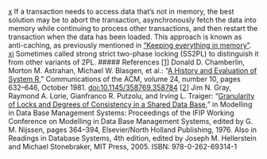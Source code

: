 [x](ch07.html#idm140605761528448-marker) If a
transaction needs to access data that’s not in memory, the best solution may be to abort the
transaction, asynchronously fetch the data into memory while continuing to process other
transactions, and then restart the transaction when the data has been loaded. This approach is
known as anti-caching, as previously mentioned in
[“Keeping everything in memory”](ch03.html#sec_storage_inmemory). [xi](ch07.html#idm140605761509024-marker) Sometimes called
strong strict two-phase locking (SS2PL) to distinguish it from other variants of
2PL. ##### References [[1](ch07.html#Chamberlin1981im-marker)] Donald D. Chamberlin, Morton M. Astrahan, Michael W. Blasgen, et al.:
“[A
History and Evaluation of System R](http://citeseerx.ist.psu.edu/viewdoc/download?doi=10.1.1.84.348&rep=rep1&type=pdf),” Communications of the ACM,
volume 24, number 10, pages 632–646, October 1981.
[doi:10.1145/358769.358784](http://dx.doi.org/10.1145/358769.358784) [[2](ch07.html#Gray1976us-marker)] Jim N. Gray, Raymond A. Lorie, Gianfranco R. Putzolu, and Irving L. Traiger:
“[Granularity
of Locks and Degrees of Consistency in a Shared Data Base](http://citeseer.ist.psu.edu/viewdoc/download?doi=10.1.1.92.8248&rep=rep1&type=pdf),” in Modelling in Data
Base Management Systems: Proceedings of the IFIP Working Conference on Modelling in Data Base
Management Systems, edited by G. M. Nijssen, pages
364–394, Elsevier/North Holland Publishing, 1976. Also in Readings in Database Systems, 4th edition, edited by Joseph M.
Hellerstein and Michael Stonebraker, MIT Press, 2005. ISBN: 978-0-262-69314-1